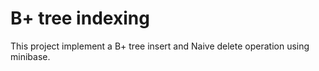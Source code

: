 # B+ tree indexing

This project implement a B+ tree insert and Naive delete operation using minibase.
